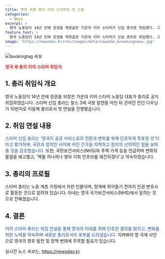```yaml
---
title: 변화 위한 총리 키어 스타머의 첫 스텝
categories:
  - News
excerpt: >
  영국 노동당이 14년 만에 정권을 재창출한 가운데 키어 스타머가 신임 총리로 취임했다. 그는 새로운 정부를 구성해 국민과의 간극을 줄이고 공공 서비스로의 전환과 변화를 위해 투표한 것이라고 밝혔다. NHS와 주택 가격 등을 언급하며 변화의 물결을 예고하고, 안정과 중용을 추구하는 정치인으로의 포부를 밝혔다. 스타머는 노동 계층 가정에서 자란 인물이며, 인권 변호사 출신으로 알려져 있다.
feature_text: >
  영국 노동당이 14년 만에 정권을 재창출한 가운데 키어 스타머가 신임 총리로 취임했다. 그는 새로운 정부를 구성해 국민과의 간극을 줄이고 공공 서비스로의 전환과 변화를 위해 투표한 것이라고 밝혔다. NHS와 주택 가격 등을 언급하며 변화의 물결을 예고하고, 안정과 중용을 추구하는 정치인으로의 포부를 밝혔다. 스타머는 노동 계층 가정에서 자란 인물이며, 인권 변호사 출신으로 알려져 있다.
image: 'https://newsdao.kr/res/images/meta/newsdao_breakingnews.jpg'
---
```


<p><img src="https://newsdao.kr/res/images/meta/newsdao_breakingnews.jpg" alt="bookingtag 속보" /></p>

<p><b><span style="color: #ee2323;">영국 새 총리 키어 스타머 취임식</span></b></p>

<h2 data-ke-size="size26">1. 총리 취임식 개요</h2>

<p>영국 노동당이 14년 만에 정권을 되찾은 가운데 키어 스타머 노동당 대표가 총리로 공식 취임하였습니다. 스타머 신임 총리는 찰스 3세 국왕 알현을 마친 뒤 관저인 런던 다우닝가 10번지로 이동해 총리로서 첫 연설을 진행했습니다.</p>

<h2 data-ke-size="size26">2. 취임 연설 내용</h2>

<p><span style="color: #1a5490;">스타머 신임 총리는 '영국이 공공 서비스로의 전환과 변화를 위해 단호하게 투표한 것'이라고 평가하며, 국민과 정치인 사이에 커진 간극을 지적하고 정치의 선의적인 힘을 보여줄 것을 강조했습니다.</span> 또한, 국민보건서비스(NHS)와 주택 가격 등을 언급하며 변화의 물결을 예고했고, '벽돌 하나하나 쌓아 기회 인프라를 재건하겠다'고 약속하였습니다.</p>

<h2 data-ke-size="size26">3. 총리의 프로필</h2>

<p>스타머 총리는 노동 계층 가정에서 자란 인물이며, 정계에 뛰어들기 전까지 인권 변호사로 활동한 것으로 알려져 있습니다. 아내는 영국 국가보건서비스(NHS)에서 일하는 것으로 전해졌습니다.</p>

<h2 data-ke-size="size26">4. 결론</h2>

<p><span style="color: #1a5490;">키어 스타머 총리는 취임 연설을 통해 영국의 미래를 위해 단호한 결의를 밝히고, 변화를 위한 노력을 약속하며 새로운 총리로서의 포부를 드러냈습니다.</span> 지켜봐야 할 국제 사안으로 영국의 향후 발전 및 정책 변화에 주목할 필요가 있습니다.</p>
실시간 뉴스 속보는, <a href="https://newsdao.kr" rel="dofollow">https://newsdao.kr</a>


